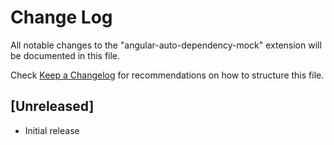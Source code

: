 # Change Log

All notable changes to the "angular-auto-dependency-mock" extension will be documented in this file.

Check [Keep a Changelog](http://keepachangelog.com/) for recommendations on how to structure this file.

## [Unreleased]

- Initial release